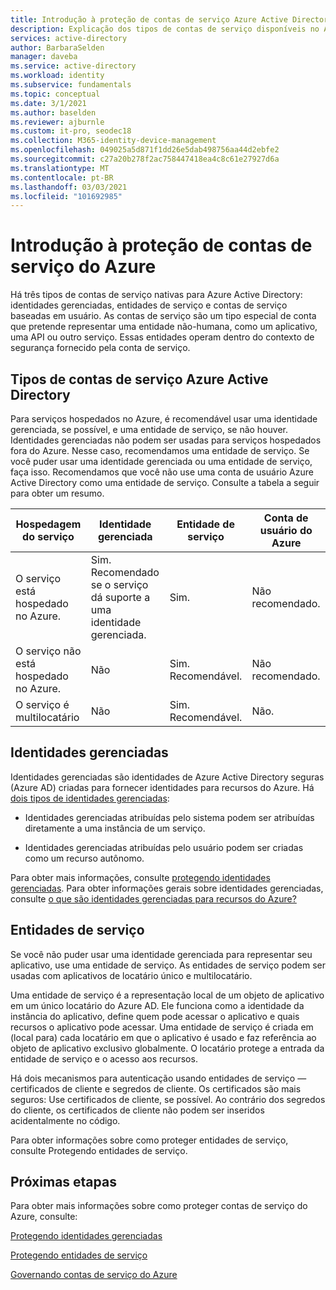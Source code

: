 ```yaml
---
title: Introdução à proteção de contas de serviço Azure Active Directory
description: Explicação dos tipos de contas de serviço disponíveis no Azure Active Directory.
services: active-directory
author: BarbaraSelden
manager: daveba
ms.service: active-directory
ms.workload: identity
ms.subservice: fundamentals
ms.topic: conceptual
ms.date: 3/1/2021
ms.author: baselden
ms.reviewer: ajburnle
ms.custom: it-pro, seodec18
ms.collection: M365-identity-device-management
ms.openlocfilehash: 049025a5d871f1dd26e5dab498756aa44d2ebfe2
ms.sourcegitcommit: c27a20b278f2ac758447418ea4c8c61e27927d6a
ms.translationtype: MT
ms.contentlocale: pt-BR
ms.lasthandoff: 03/03/2021
ms.locfileid: "101692985"
---
```

# <a name="introduction-to-securing-azure-service-accounts"></a>Introdução à proteção de contas de serviço do Azure

Há três tipos de contas de serviço nativas para Azure Active Directory: identidades gerenciadas, entidades de serviço e contas de serviço baseadas em usuário. As contas de serviço são um tipo especial de conta que pretende representar uma entidade não-humana, como um aplicativo, uma API ou outro serviço. Essas entidades operam dentro do contexto de segurança fornecido pela conta de serviço. 

## <a name="types-of-azure-active-directory-service-accounts"></a>Tipos de contas de serviço Azure Active Directory

Para serviços hospedados no Azure, é recomendável usar uma identidade gerenciada, se possível, e uma entidade de serviço, se não houver. Identidades gerenciadas não podem ser usadas para serviços hospedados fora do Azure. Nesse caso, recomendamos uma entidade de serviço. Se você puder usar uma identidade gerenciada ou uma entidade de serviço, faça isso. Recomendamos que você não use uma conta de usuário Azure Active Directory como uma entidade de serviço. Consulte a tabela a seguir para obter um resumo.
 

| Hospedagem do serviço| Identidade gerenciada| Entidade de serviço| Conta de usuário do Azure |
| - | - | - | - |
|O serviço está hospedado no Azure.| Sim. <br>Recomendado se o serviço <br>dá suporte a uma identidade gerenciada.| Sim.| Não recomendado. |
| O serviço não está hospedado no Azure.| Não| Sim. Recomendável.| Não recomendado. |
| O serviço é multilocatário| Não| Sim. Recomendável.| Não. |


## <a name="managed-identities"></a>Identidades gerenciadas

Identidades gerenciadas são identidades de Azure Active Directory seguras (Azure AD) criadas para fornecer identidades para recursos do Azure. Há [dois tipos de identidades gerenciadas](https://docs.microsoft.com/azure/active-directory/managed-identities-azure-resources/overview#managed-identity-types): 
 
* Identidades gerenciadas atribuídas pelo sistema podem ser atribuídas diretamente a uma instância de um serviço. 

* Identidades gerenciadas atribuídas pelo usuário podem ser criadas como um recurso autônomo. 

Para obter mais informações, consulte [protegendo identidades gerenciadas](service-accounts-managed-identities.md). Para obter informações gerais sobre identidades gerenciadas, consulte [o que são identidades gerenciadas para recursos do Azure?](https://docs.microsoft.com/azure/active-directory/managed-identities-azure-resources/overview)

## <a name="service-principals"></a>Entidades de serviço

Se você não puder usar uma identidade gerenciada para representar seu aplicativo, use uma entidade de serviço. As entidades de serviço podem ser usadas com aplicativos de locatário único e multilocatário. 

Uma entidade de serviço é a representação local de um objeto de aplicativo em um único locatário do Azure AD. Ele funciona como a identidade da instância do aplicativo, define quem pode acessar o aplicativo e quais recursos o aplicativo pode acessar. Uma entidade de serviço é criada em (local para) cada locatário em que o aplicativo é usado e faz referência ao objeto de aplicativo exclusivo globalmente. O locatário protege a entrada da entidade de serviço e o acesso aos recursos.

Há dois mecanismos para autenticação usando entidades de serviço — certificados de cliente e segredos de cliente. Os certificados são mais seguros: Use certificados de cliente, se possível. Ao contrário dos segredos do cliente, os certificados de cliente não podem ser inseridos acidentalmente no código.

Para obter informações sobre como proteger entidades de serviço, consulte Protegendo entidades de serviço.

 
## <a name="next-steps"></a>Próximas etapas


Para obter mais informações sobre como proteger contas de serviço do Azure, consulte:

[Protegendo identidades gerenciadas](service-accounts-managed-identities.md)

[Protegendo entidades de serviço](service-accounts-principal.md)

[Governando contas de serviço do Azure](service-accounts-governing-azure.md)



